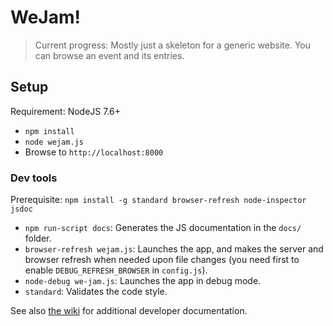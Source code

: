 # WeJam!

> Current progress: Mostly just a skeleton for a generic website. You can browse an event and its entries.

## Setup

Requirement: NodeJS 7.6+

* `npm install`
* `node wejam.js`
* Browse to `http://localhost:8000`

### Dev tools

Prerequisite: `npm install -g standard browser-refresh node-inspector jsdoc`

* `npm run-script docs`: Generates the JS documentation in the `docs/` folder.
* `browser-refresh wejam.js`: Launches the app, and makes the server and browser refresh when needed upon file changes (you need first to enable `DEBUG_REFRESH_BROWSER` in `config.js`).
* `node-debug we-jam.js`: Launches the app in debug mode.
* `standard`: Validates the code style.

See also [the wiki](https://github.com/mkalam-alami/we-jam/wiki) for additional developer documentation.
